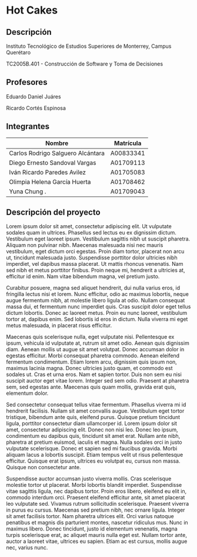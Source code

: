 # Hot Cakes

## Descripción

Instituto Tecnológico de Estudios Superiores de Monterrey, Campus Querétaro

TC2005B.401 - Construcción de Software y Toma de Decisiones

## Profesores

Eduardo Daniel Juáres

Ricardo Cortés Espinosa

## Integrantes

| Nombre                            | Matrícula |
| --------------------------------- | --------- |
| Carlos Rodrigo Salguero Alcántara | A00833341 |
| Diego Ernesto Sandoval Vargas     | A01709113 |
| Iván Ricardo Paredes Avilez       | A01705083 |
| Olimpia Helena García Huerta      | A01708462 |
| Yuna Chung .                      | A01709043 |

## Descripción del proyecto

Lorem ipsum dolor sit amet, consectetur adipiscing elit. Ut vulputate sodales quam in ultrices. Phasellus sed lectus eu ex dignissim dictum. Vestibulum eget laoreet ipsum. Vestibulum sagittis nibh ut suscipit pharetra. Aliquam non pulvinar nibh. Maecenas malesuada nisi nec mauris vestibulum, eget dictum orci egestas. Proin diam tortor, placerat non arcu ut, tincidunt malesuada justo. Suspendisse porttitor dolor ultricies nibh imperdiet, vel dapibus massa placerat. Ut mattis rhoncus venenatis. Nam sed nibh et metus porttitor finibus. Proin neque mi, hendrerit a ultricies at, efficitur id enim. Nam vitae bibendum magna, vel pretium justo.

Curabitur posuere, magna sed aliquet hendrerit, dui nulla varius eros, id fringilla lectus nisi et lorem. Nunc efficitur, odio ac maximus lobortis, neque augue fermentum nibh, at molestie libero ligula at odio. Nullam consequat massa dui, et fermentum nunc imperdiet quis. Cras suscipit dolor eget tellus dictum lobortis. Donec ac laoreet metus. Proin eu nunc laoreet, vestibulum tortor at, dapibus enim. Sed lobortis id eros in dictum. Nulla viverra mi eget metus malesuada, in placerat risus efficitur.

Maecenas quis scelerisque nulla, eget vulputate nisi. Pellentesque ex ipsum, vehicula id vulputate at, rutrum sit amet odio. Aenean quis dignissim diam. Aenean mollis ut augue sit amet volutpat. Donec accumsan dolor in egestas efficitur. Morbi consequat pharetra commodo. Aenean eleifend fermentum condimentum. Etiam lorem arcu, dignissim quis ipsum non, maximus lacinia magna. Donec ultricies justo quam, et commodo est sodales ut. Cras et urna eros. Nam et sapien tortor. Duis non sem eu nisi suscipit auctor eget vitae lorem. Integer sed sem odio. Praesent at pharetra sem, sed egestas ante. Maecenas quis quam mollis, gravida erat quis, elementum dolor.

Sed consectetur consequat tellus vitae fermentum. Phasellus viverra mi id hendrerit facilisis. Nullam sit amet convallis augue. Vestibulum eget tortor tristique, bibendum ante quis, eleifend purus. Quisque pretium tincidunt ligula, porttitor consectetur diam ullamcorper id. Lorem ipsum dolor sit amet, consectetur adipiscing elit. Donec non nisi leo. Donec leo ipsum, condimentum eu dapibus quis, tincidunt sit amet erat. Nullam ante nibh, pharetra at pretium euismod, iaculis et magna. Nulla sodales orci in justo vulputate scelerisque. Donec et sapien sed mi faucibus gravida. Morbi aliquam lacus a lobortis suscipit. Etiam tempus velit ut risus pellentesque efficitur. Quisque erat ipsum, ultrices eu volutpat eu, cursus non massa. Quisque non consectetur ante.

Suspendisse auctor accumsan justo viverra mollis. Cras scelerisque molestie tortor ut placerat. Morbi lobortis blandit imperdiet. Suspendisse vitae sagittis ligula, nec dapibus tortor. Proin eros libero, eleifend eu elit in, commodo interdum orci. Praesent eleifend efficitur ante, sit amet placerat leo vulputate sed. Vivamus rutrum sollicitudin scelerisque. Praesent viverra in purus eu cursus. Maecenas sed pretium nibh, nec ornare ligula. Integer sit amet facilisis tortor. Nam pharetra ultrices elit. Orci varius natoque penatibus et magnis dis parturient montes, nascetur ridiculus mus. Nunc in maximus libero. Donec tincidunt, justo id elementum venenatis, magna turpis scelerisque erat, ac aliquet mauris nulla eget est. Nullam tortor ante, auctor a laoreet vitae, ultrices eu sapien. Etiam ac est cursus, mollis augue nec, varius nunc.
